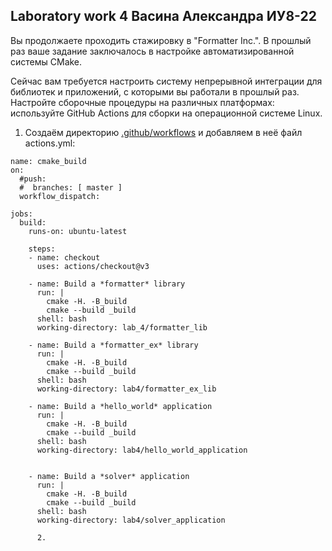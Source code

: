 ## Laboratory work 4 Васина Александра ИУ8-22

Вы продолжаете проходить стажировку в "Formatter Inc.".
В прошлый раз ваше задание заключалось в настройке автоматизированной системы CMake.

Сейчас вам требуется настроить систему непрерывной интеграции для библиотек и приложений, с которыми вы работали в прошлый раз. Настройте сборочные процедуры на различных платформах:
используйте GitHub Actions для сборки на операционной системе Linux.

  1.   Создаём директорию [.github/workflows](.github/workflows) и добавляем в неё файл actions.yml:
  
   
   
    name: cmake_build
    on:
	  #push:
	  #  branches: [ master ]
	  workflow_dispatch:
	
	jobs:
	  build:
	    runs-on: ubuntu-latest
	    
	    steps:
	    - name: checkout
	      uses: actions/checkout@v3
	    
	    - name: Build a *formatter* library
	      run: |
	        cmake -H. -B_build
	        cmake --build _build
	      shell: bash
	      working-directory: lab_4/formatter_lib
	      
	    - name: Build a *formatter_ex* library
	      run: |
	        cmake -H. -B_build
	        cmake --build _build
	      shell: bash
	      working-directory: lab4/formatter_ex_lib
	      
	    - name: Build a *hello_world* application
	      run: |
	        cmake -H. -B_build
	        cmake --build _build
	      shell: bash
	      working-directory: lab4/hello_world_application
	      
	      
	    - name: Build a *solver* application
	      run: |
	        cmake -H. -B_build
	        cmake --build _build
	      shell: bash
	      working-directory: lab4/solver_application
         
          2. 







